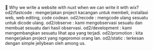 🤔 Why we write a website with nuxt when we can write it with wix?
od2/fastcode : mengerjakan project kacangan untuk membeli, installasi web, web editing, code codean.
od2/recode : mengcode ulang sesuatu untuk dicode ulang.
od2/observe : kami mengobservasi sesuatu dan membuat sesuatu dari hasil observasi.
od2/development : kami mengembangkan sesuatu lihat apa yang terjadi.
od2/promotion : kita mengerjakan project yang ngepromoi orang lan.
od2/static : terkesan dengan simple jellybean oleh among us.
